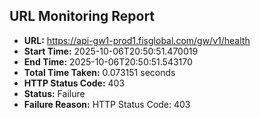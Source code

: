 ## URL Monitoring Report

- **URL:** https://api-gw1-prod1.fisglobal.com/gw/v1/health
- **Start Time:** 2025-10-06T20:50:51.470019
- **End Time:** 2025-10-06T20:50:51.543170
- **Total Time Taken:** 0.073151 seconds
- **HTTP Status Code:** 403
- **Status:** Failure
- **Failure Reason:** HTTP Status Code: 403
